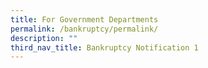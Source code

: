 ```yaml
---
title: For Government Departments
permalink: /bankruptcy/permalink/
description: ""
third_nav_title: Bankruptcy Notification 1
---
```


